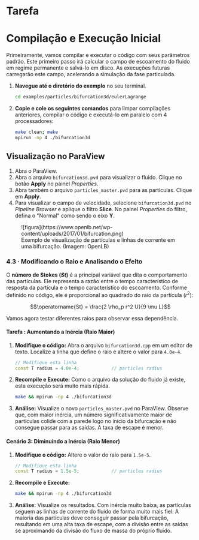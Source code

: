 
# Tarefa

#  Compilação e Execução Inicial

Primeiramente, vamos compilar e executar o código com seus parâmetros padrão. Este primeiro passo irá calcular o campo de escoamento do fluido em regime permanente e salvá-lo em disco. As execuções futuras carregarão este campo, acelerando a simulação da fase particulada.

1.  **Navegue até o diretório do exemplo** no seu terminal.
    ```bash
    cd examples/particles/bifurcation3d/eulerLagrange
     ```

2.  **Copie e cole os seguintes comandos** para limpar compilações anteriores, compilar o código e executá-lo em paralelo com 4 processadores:

    ```bash
    make clean; make
    mpirun -np 4 ./bifurcation3d
    ```

## Visualização no ParaView

1.  Abra o ParaView.
2.  Abra o arquivo `bifurcation3d.pvd` para visualizar o fluido. Clique no botão **Apply** no painel *Properties*.
3.  Abra também o arquivo `particles_master.pvd` para as partículas. Clique em **Apply**.
4.  Para visualizar o campo de velocidade, selecione `bifurcation3d.pvd` no *Pipeline Browser* e aplique o filtro **Slice**. No painel *Properties* do filtro, defina o "Normal" como sendo o eixo **Y**. 

<figure markdown="span">
![figura](https://www.openlb.net/wp-content/uploads/2017/01/bifurcation.png)
<figcaption>Exemplo de visualização de partículas e linhas de corrente em uma bifurcação. (Imagem: OpenLB)</figcaption>
</figure>

### 4.3 · Modificando o Raio e Analisando o Efeito

O **número de Stokes ($St$)** é a principal variável que dita o comportamento das partículas. Ele representa a razão entre o tempo característico de resposta da partícula e o tempo característico do escoamento. Conforme definido no código, ele é proporcional ao quadrado do raio da partícula ($r^2$):

$$\operatorname{St} = \frac{2 \rho_p r^2 U}{9 \mu L}$$

Vamos agora testar diferentes raios para observar essa dependência.

#### Tarefa : Aumentando a Inércia (Raio Maior)

1.  **Modifique o código:** Abra o arquivo `bifurcation3d.cpp` em um editor de texto. Localize a linha que define o raio e altere o valor para `4.0e-4`.

    ```cpp
    // Modifique esta linha
    const T radius = 4.0e-4;            // particles radius
    ```

2.  **Recompile e Execute:** Como o arquivo da solução do fluido já existe, esta execução será muito mais rápida.

    ```bash
    make && mpirun -np 4 ./bifurcation3d
    ```

3.  **Análise:** Visualize o novo `particles_master.pvd` no ParaView. Observe que, com maior inércia, um número significativamente maior de partículas colide com a parede logo no início da bifurcação e não consegue passar para as saídas. A taxa de escape é menor.

#### Cenário 3: Diminuindo a Inércia (Raio Menor)

1.  **Modifique o código:** Altere o valor do raio para `1.5e-5`.

    ```cpp
    // Modifique esta linha
    const T radius = 1.5e-5;            // particles radius
    ```

2.  **Recompile e Execute:**

    ```bash
    make && mpirun -np 4 ./bifurcation3d
    ```

3.  **Análise:** Visualize os resultados. Com inércia muito baixa, as partículas seguem as linhas de corrente do fluido de forma muito mais fiel. A maioria das partículas deve conseguir passar pela bifurcação, resultando em uma alta taxa de escape, com a divisão entre as saídas se aproximando da divisão do fluxo de massa do próprio fluido.